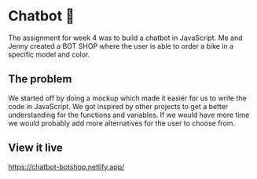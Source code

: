 # Chatbot 🤖

The assignment for week 4 was to build a chatbot in JavaScript. Me and Jenny created a BOT SHOP where the user is able to order a bike in a specific model and color.

## The problem

We started off by doing a mockup which made it easier for us to write the code in JavaScript. We got inspired by other projects to get a better understanding for the functions and variables. If we would have more time we would probably add more alternatives for the user to choose from.

## View it live

https://chatbot-botshop.netlify.app/
